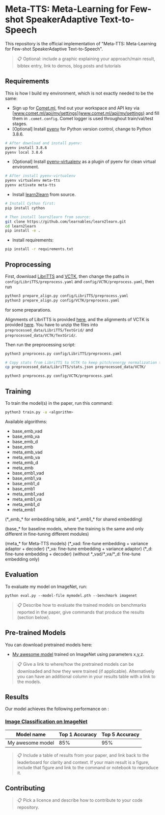 # Meta-TTS: Meta-Learning for Few-shot SpeakerAdaptive Text-to-Speech

This repository is the official implementation of "Meta-TTS: Meta-Learning for Few-shot SpeakerAdaptive Text-to-Speech".
<!--This repository is the official implementation of [Meta-TTS: Meta-Learning for Few-shot SpeakerAdaptive Text-to-Speech](https://arxiv.org/abs/2030.12345). -->

>📋  Optional: include a graphic explaining your approach/main result, bibtex entry, link to demos, blog posts and tutorials

## Requirements

This is how I build my environment, which is not exactly needed to be the same:
- Sign up for [Comet.ml](https://www.comet.ml/), find out your workspace and API key via [www.comet.ml/api/my/settings](www.comet.ml/api/my/settings) and fill them in `.comet.config`. Comet logger is used throughout train/val/test stages.
- [Optional] Install [pyenv](https://github.com/pyenv/pyenv.git) for Python version
  control, change to Python 3.8.6.
```bash
# After download and install pyenv:
pyenv install 3.8.6
pyenv local 3.8.6
```
- [Optional] Install [pyenv-virtualenv](https://github.com/pyenv/pyenv-virtualenv.git) as a plugin of pyenv for clean virtual environment.
```bash
# After install pyenv-virtualenv
pyenv virtualenv meta-tts
pyenv activate meta-tts
```
- Install [learn2learn](https://github.com/learnables/learn2learn.git) from source.
```bash
# Install Cython first:
pip install cython

# Then install learn2learn from source:
git clone https://github.com/learnables/learn2learn.git
cd learn2learn
pip install -e .
```
- Install requirements:
```bash
pip install -r requirements.txt
```

## Proprocessing
First, download [LibriTTS](https://www.openslr.org/60/) and [VCTK](https://datashare.ed.ac.uk/handle/10283/3443), then change the paths in `config/LibriTTS/preprocess.yaml` and `config/VCTK/preprocess.yaml`, then run
```bash
python3 prepare_align.py config/LibriTTS/preprocess.yaml
python3 prepare_align.py config/VCTK/preprocess.yaml
```
for some preparations.

Alignments of LibriTTS is provided [here](https://github.com/kan-bayashi/LibriTTSLabel.git), and
the alignments of VCTK is provided [here](https://drive.google.com/file/d/1ScLIiyIgLRIZ03DqCmrZ8F75miC77o8g/view?usp=sharing).
You have to unzip the files into `preprocessed_data/LibriTTS/TextGrid/` and
`preprocessed_data/VCTK/TextGrid/`.

Then run the preprocessing script:
```bash
python3 preprocess.py config/LibriTTS/preprocess.yaml

# Copy stats from LibriTTS to VCTK to keep pitch/energy normalization the same shift and bias.
cp preprocessed_data/LibriTTS/stats.json preprocessed_data/VCTK/

python3 preprocess.py config/VCTK/preprocess.yaml
```

## Training

To train the model(s) in the paper, run this command:

```bash
python3 train.py -a <algorithm>
```

Available algorithms:
- base_emb_vad
- base_emb_va
- base_emb_d
- base_emb
- meta_emb_vad
- meta_emb_va
- meta_emb_d
- meta_emb
- base_emb1_vad
- base_emb1_va
- base_emb1_d
- base_emb1
- meta_emb1_vad
- meta_emb1_va
- meta_emb1_d
- meta_emb1

(\*\_emb\_\* for embedding table, and \*\_emb1\_\* for shared embedding)

(base\_\* for baseline models, where the training is the same and only different
in fine-tuning different modules)

(meta\_\* for Meta-TTS models)
(\*\_vad: fine-tune embedding + variance adaptor + decoder)
(\*\_va: fine-tune embedding + variance adaptor)
(\*\_d: fine-tune embedding + decoder)
(without \*\_vad/\*\_va/\*\_d: fine-tune embedding only)

## Evaluation

To evaluate my model on ImageNet, run:

```eval
python eval.py --model-file mymodel.pth --benchmark imagenet
```

>📋  Describe how to evaluate the trained models on benchmarks reported in the paper, give commands that produce the results (section below).

## Pre-trained Models

You can download pretrained models here:

- [My awesome model](https://drive.google.com/mymodel.pth) trained on ImageNet using parameters x,y,z. 

>📋  Give a link to where/how the pretrained models can be downloaded and how they were trained (if applicable).  Alternatively you can have an additional column in your results table with a link to the models.

## Results

Our model achieves the following performance on :

### [Image Classification on ImageNet](https://paperswithcode.com/sota/image-classification-on-imagenet)

| Model name         | Top 1 Accuracy  | Top 5 Accuracy |
| ------------------ |---------------- | -------------- |
| My awesome model   |     85%         |      95%       |

>📋  Include a table of results from your paper, and link back to the leaderboard for clarity and context. If your main result is a figure, include that figure and link to the command or notebook to reproduce it. 


## Contributing

>📋  Pick a licence and describe how to contribute to your code repository. 

